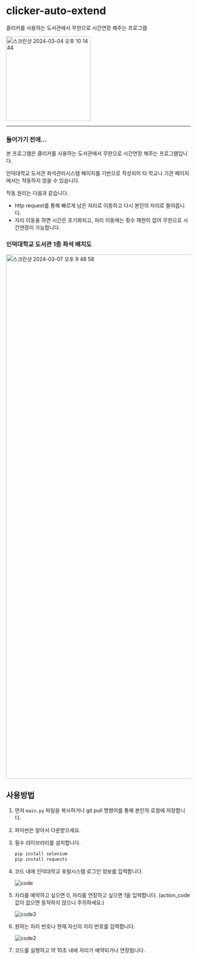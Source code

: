# clicker-auto-extend

클리커를 사용하는 도서관에서 무한으로 시간연장 해주는 프로그램

<img width="230" alt="스크린샷 2024-03-04 오후 10 14 44" src="https://github.com/NicoDora/clicker-auto-extend/assets/76510679/12172f43-114c-49f8-9545-b6db2d6c4336">

---

### 들어가기 전에...

본 프로그램은 클리커를 사용하는 도서관에서 무한으로 시간연장 해주는 프로그램입니다.

인덕대학교 도서관 좌석관리시스템 페이지를 기반으로 작성되어 타 학교나 기관 페이지에서는 작동하지 않을 수 있습니다.

작동 원리는 다음과 같습니다.

- http request를 통해 빠르게 남은 자리로 이동하고 다시 본인의 자리로 돌아옵니다.
- 자리 이동을 하면 시간은 초기화되고, 자리 이동에는 횟수 제한이 없어 무한으로 시간연장이 가능합니다.

### 인덕대학교 도서관 1층 좌석 배치도

<img width="1428" alt="스크린샷 2024-03-07 오후 9 48 58" src="https://github.com/NicoDora/clicker-auto-extend/assets/76510679/9fb2b67e-b3db-4934-a1ec-e87887555871">

## 사용방법

1. 먼저 `main.py` 파일을 복사하거나 git pull 명령어를 통해 본인의 로컬에 저장합니다.

2. 파이썬은 알아서 다운받으세요.

3. 필수 라이브러리를 설치합니다.

   ```bash
   pip install selenium
   pip install requests
   ```

4. 코드 내에 인덕대학교 포털시스템 로그인 정보를 입력합니다.

   ![code](https://github.com/NicoDora/clicker-auto-extend/assets/76510679/977527bc-dde2-48e5-af64-e9dbc8087a26)

5. 자리를 예약하고 싶으면 0, 자리를 연장하고 싶으면 1을 입력합니다.
   (action_code 값이 없으면 동작하지 않으니 주의하세요.)

   ![code3](https://github.com/NicoDora/clicker-auto-extend/assets/76510679/a2e803d2-b537-49a2-b6c6-d3195d9fd8c7)

6. 원하는 자리 번호나 현재 자신의 자리 번호를 입력합니다.

   ![code2](https://github.com/NicoDora/clicker-auto-extend/assets/76510679/a5d6aaa6-f245-48ce-8bc9-b13b61a253bb)

7. 코드를 실행하고 약 10초 내에 자리가 예약되거나 연장됩니다.
